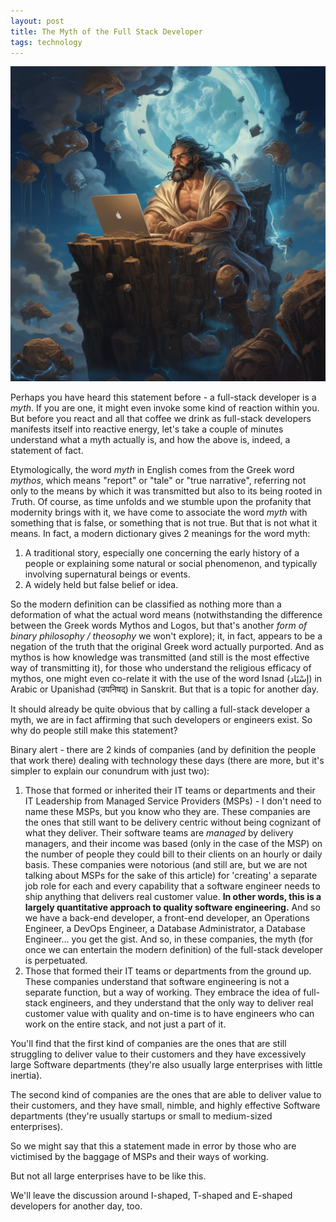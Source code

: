 ```yaml
---
layout: post
title: The Myth of the Full Stack Developer
tags: technology 
---
```


<img src="/assets/img/myth-of-full-stack-developer.png"
alt="The myth of the full stack developer" />

Perhaps you have heard this statement before - a full-stack developer is a _myth_. If you are one, it might even invoke some kind of
reaction within you. But before you react and all that coffee we drink as full-stack developers manifests itself into reactive energy, 
let's take a couple of minutes understand what a myth actually is, and how the above is, indeed, a statement of fact.

Etymologically, the word _myth_ in English comes from the Greek word _mythos_, which means "report" or "tale" or "true narrative", 
referring not only to the means by which it was transmitted but also to its being rooted in *T*ruth. Of course, as time unfolds and 
we stumble upon the profanity that modernity brings with it, we have come to associate the word _myth_ with something that is 
false, or something that is not true. But that is not what it means. In fact, a modern dictionary gives 2 meanings for the word myth:

  1. A traditional story, especially one concerning the early history of a people or explaining some natural or social phenomenon, and typically involving supernatural beings or events.
  2. A widely held but false belief or idea.

So the modern definition can be classified as nothing more than a deformation of what the actual word means (notwithstanding 
the difference between the Greek words Mythos and Logos, but that's another _form of binary philosophy / theosophy_ we won't explore); it, in fact, appears to be
a negation of the truth that the original Greek word actually purported. And as mythos is how knowledge was transmitted (and still is the most
effective way of transmitting it), for those who understand the religious efficacy of mythos, one might even co-relate it with the use of the word
Isnad (إِسْنَاد) in Arabic or Upanishad (उपनिषद्) in Sanskrit. But that is a topic for another day.

It should already be quite obvious that by calling a full-stack developer a myth, we are in fact affirming that such 
developers or engineers exist. So why do people still make this statement? 

Binary alert - there are 2 kinds of companies (and by definition the people that work there) dealing with technology these days (there are more, but it's simpler to explain our conundrum with just two):

  1. Those that formed or inherited their IT teams or departments and their IT Leadership from Managed Service Providers (MSPs) - 
  I don't need to name these MSPs, but you know who they are. These companies are the ones that still want to be delivery centric without being cognizant of what they deliver. Their
  software teams are _managed_ by delivery managers, and their income was based (only in the case of the MSP) on the number of people they could bill to their clients on an hourly or daily basis.
  These companies were notorious (and still are, but we are not talking about MSPs for the sake of this article) for 'creating' a separate
  job role for each and every capability that a software engineer needs to ship anything that delivers real customer value. **In other words, this is a largely quantitative approach to quality software engineering.** And so we 
  have a back-end developer, a front-end developer, an Operations Engineer, a DevOps Engineer, a Database Administrator, a Database Engineer...
  you get the gist. And so, in these companies, the myth (for once we can entertain the modern definition) of the full-stack developer is perpetuated.
  2. Those that formed their IT teams or departments from the ground up. These companies understand that software engineering is not a 
  separate function, but a way of working. They embrace the idea of full-stack engineers, and they understand that the only way to deliver
  real customer value with quality and on-time is to have engineers who can work on the entire stack, and not just a part of it.

You'll find that the first kind of companies are the ones that are still struggling to deliver value to their customers and they 
have excessively large Software departments (they're also usually large enterprises with little inertia).

The second kind of companies are the ones that are able to deliver value to their customers, and they have small, nimble, and
highly effective Software departments (they're usually startups or small to medium-sized enterprises).

So we might say that this a statement made in error by those who are victimised by the baggage of MSPs and their ways of working.

But not all large enterprises have to be like this.

We'll leave the discussion around I-shaped, T-shaped and E-shaped developers for another day, too.

